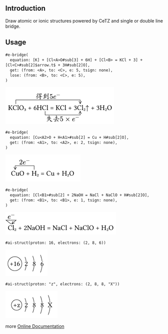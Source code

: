 ## Introduction
Draw atomic or ionic structures powered by CeTZ and single or double line bridge.


## Usage
```typst
#e-bridge(
  equation: [K] + [Cl<A>O#sub[3] + 6H] + [Cl<B> = KCl + 3] + [Cl<C>#sub[2]$arrow.t$ + 3H#sub[2]O],
  get: (from: <A>, to: <C>, e: 5, tsign: none),
  lose: (from: <B>, to: <C>, e: 5),
)
```
![效果图](./img/1.png)

```typst
#e-bridge(
  equation: [Cu<A2>O + H<A1>#sub[2] = Cu + H#sub[2]O],
  get: (from: <A1>, to: <A2>, e: 2, tsign: none),
)
```
![效果图](./img/2.png)

```typst
#e-bridge(
  equation: [Cl<B1>#sub[2] + 2NaOH = NaCl + NaClO + H#sub[2]O],
  get: (from: <B1>, to: <B1>, e: 1, tsign: none),
)
```
![效果图](./img/3.png)

```typst
#ai-struct(proton: 16, electrons: (2, 8, 6))
```
![效果图](./img/4.png)

```typst
#ai-struct(proton: "z", electrons: (2, 8, 8, "X"))
```
![效果图](./img/5.png)


more [Online Documentation](https://ezexam.pages.dev/chem)
